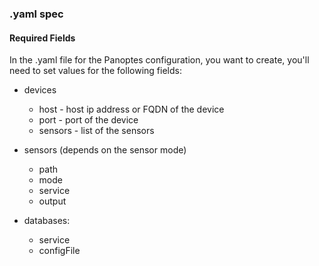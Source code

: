 ### .yaml spec

#### Required Fields
In the .yaml file for the Panoptes configuration, you want to create, you'll need to set values for the following fields:

- devices
    * host - host ip address or FQDN of the device  
    * port - port of the device
    * sensors - list of the sensors

- sensors (depends on the sensor mode)
    * path
    * mode
    * service
    * output

- databases:
    * service
    * configFile
